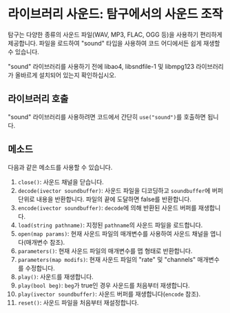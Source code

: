 # 라이브러리 사운드: 탐구에서의 사운드 조작

탐구는 다양한 종류의 사운드 파일(WAV, MP3, FLAC, OGG 등)을 사용하기 편리하게 제공합니다. 파일을 로드하여 "sound" 타입을 사용하여 코드 어디에서든 쉽게 재생할 수 있습니다.

"sound" 라이브러리를 사용하기 전에 libao4, libsndfile-1 및 libmpg123 라이브러리가 올바르게 설치되어 있는지 확인하십시오.

## 라이브러리 호출

"sound" 라이브러리를 사용하려면 코드에서 간단히 `use("sound")`를 호출하면 됩니다.

## 메소드

다음과 같은 메소드를 사용할 수 있습니다.

1. `close()`: 사운드 채널을 닫습니다.
2. `decode(ivector soundbuffer)`: 사운드 파일을 디코딩하고 `soundbuffer`에 버퍼 단위로 내용을 반환합니다. 파일의 끝에 도달하면 false를 반환합니다.
3. `encode(ivector soundbuffer)`: `decode`에 의해 반환된 사운드 버퍼를 재생합니다.
4. `load(string pathname)`: 지정된 `pathname`의 사운드 파일을 로드합니다.
5. `open(map params)`: 현재 사운드 파일의 매개변수를 사용하여 사운드 채널을 엽니다(매개변수 참조).
6. `parameters()`: 현재 사운드 파일의 매개변수를 맵 형태로 반환합니다.
7. `parameters(map modifs)`: 현재 사운드 파일의 "rate" 및 "channels" 매개변수를 수정합니다.
8. `play()`: 사운드를 재생합니다.
9. `play(bool beg)`: `beg`가 true인 경우 사운드를 처음부터 재생합니다.
10. `play(ivector soundbuffer)`: 사운드 버퍼를 재생합니다(`encode` 참조).
11. `reset()`: 사운드 파일을 처음부터 재설정합니다.